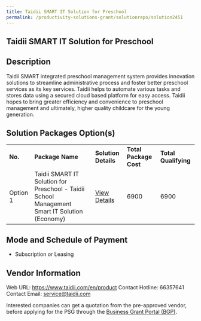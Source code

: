 ```yaml
---
title: Taidii SMART IT Solution for Preschool
permalink: /productivity-solutions-grant/solutionrepo/solution2451
---
```


## Taidii SMART IT Solution for Preschool

## Description

Taidii SMART integrated preschool management system provides innovation solutions to streamline administrative process and foster better preschool services as its key services. Taidii helps to automate various tasks and stores data using a secured cloud based platform for easy access. Taidii hopes to bring greater efficiency and convenience to preschool management and ultimately, higher quality childcare for the young generation.

## Solution Packages Option(s)

<table>
<tr>
<td><b>No.</b></td>
<td><b>Package Name</b></td>
<td><b>Solution Details</b></td>
<td><b>Total Package Cost</b></td>
<td><b>Total Qualifying</b></td>
</tr>
<tr>
<td>Option 1</td>
<td>Taidii SMART IT Solution for Preschool - Taidii School Management Smart IT Solution (Economy)</td>
<td><a href='https://www.gobusiness.gov.sg/images/psg/Desentitised_Taidii_20200641_Annex_3_Part_5.pdf'>View Details</a></td>
<td>6900</td>
<td>6900</td>
</tr>
</table>

## Mode and Schedule of Payment

 - Subscription or Leasing

## Vendor Information

 Web URL: https://www.taidii.com/en/product 
Contact Hotline: 66357641 
Contact Email: service@taidii.com 


Interested companies can get a quotation from the pre-approved vendor, before applying for the PSG through the <a href='https://www.businessgrants.gov.sg/'>Business Grant Portal (BGP)</a>.
<script src="/jquery/resize-tables.js"></script>
